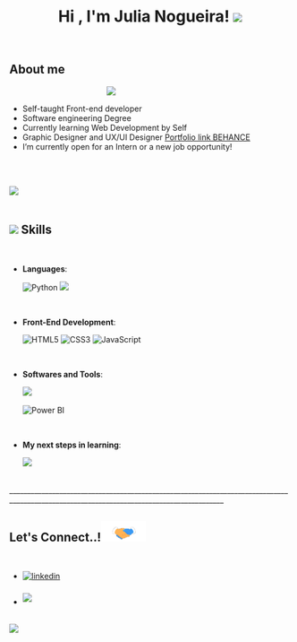 
<h1 align="center"><b>Hi , I'm Julia Nogueira! </b><img src="https://media.giphy.com/media/hvRJCLFzcasrR4ia7z/giphy.gif" width="35"></h1>




<br>


	
##  **About me**

<picture> <img align="right" src="https://www.fohlio.com/hubfs/5-ways-to-lower-procurement-costs-streamlining-your-procurement-process-opex.gif" width = 330px></picture>

<br>

- Self-taught Front-end developer
- Software engineering Degree
- Currently learning Web Development by Self
- Graphic Designer and UX/UI Designer [Portfolio link BEHANCE](https://www.behance.net/jlianogueira4)
- I’m currently open for an Intern or a new job opportunity!

<br><br>

<img src="https://user-images.githubusercontent.com/73097560/115834477-dbab4500-a447-11eb-908a-139a6edaec5c.gif"><br><br>

## <img src="https://media2.giphy.com/media/QssGEmpkyEOhBCb7e1/giphy.gif?cid=ecf05e47a0n3gi1bfqntqmob8g9aid1oyj2wr3ds3mg700bl&rid=giphy.gif" width ="25"><b> Skills</b>
<br>

<p align="center">

- **Languages**:
    
    
    ![Python](https://img.shields.io/badge/Python%20-%2314354C.svg?style=for-the-badge&logo=python&logoColor=white)
  	<a href="https://skillicons.dev">
    <img src="https://skillicons.dev/icons?i=mysql" />
  </a>

<br>   
    
- **Front-End Development**:

   ![HTML5](https://img.shields.io/badge/HTML5%20-%23E34F26.svg?style=for-the-badge&logo=html5&logoColor=white)
   ![CSS3](https://img.shields.io/badge/CSS%20-%231572B6.svg?style=for-the-badge&logo=css3&logoColor=white)
   ![JavaScript](https://img.shields.io/badge/JavaScript%20-%23F7DF1E.svg?style=for-the-badge&logo=javascript&logoColor=black)


<br>

- **Softwares and Tools**:

   
    <a href="https://skillicons.dev">
    <img src="https://skillicons.dev/icons?i=figma,xd,ps,replit,vscode,git,github,wordpress&perline=14" />
    </a>
	
    ![Power BI](https://img.shields.io/badge/---Power%20BI-yellow)

<br>



- **My next steps in learning**:
	
	<a href="https://skillicons.dev">
    <img src="https://skillicons.dev/icons?i=bootstrap,docker,java,mongodb,mysql,nextjs,nodejs,py,react,tailwind&perline=14" />
  </a>
	
<br>
__________________________________________________________________________________________________________________________________________


## <b> Let's Connect..!</b><img src="https://github.com/0xAbdulKhalid/0xAbdulKhalid/raw/main/assets/mdImages/handshake.gif" width ="80">
<br>
<div align='left'>

<ul>

<li>
<a href="https://www.linkedin.com/in/julianogueirac" target="_blank">
<img src="https://img.shields.io/badge/Linkedin-julianogueirac-blue" alt=linkedin style="margin-bottom: 5px;"/>
</a>
</li>

<br>

<li>
<a href="artportfoliojulia@gmail.com" target="_blank">
<img src="https://img.shields.io/badge/GMAIL-artportfoliojulia%40gmail.com-red" t=mail style="margin-bottom: 5px;" />
</a>
</li>
	
</ul>
</div>

<br>
<img src="https://user-images.githubusercontent.com/73097560/115834477-dbab4500-a447-11eb-908a-139a6edaec5c.gif">
<br>
<br>
<br>



